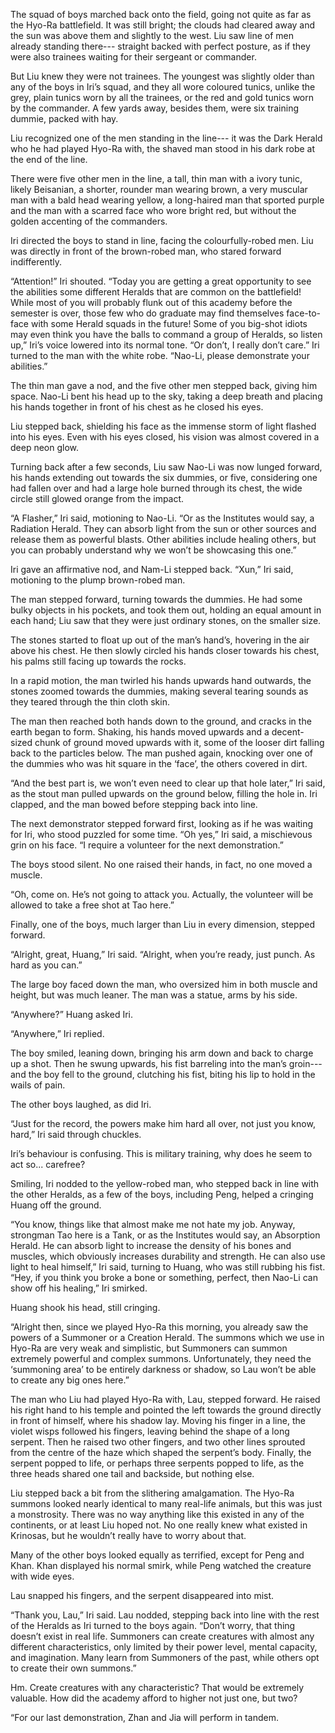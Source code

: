 The squad of boys marched back onto the field, going not quite as far as the Hyo-Ra battlefield. It was still bright; the clouds had cleared away and the sun was above them and slightly to the west. Liu saw line of men already standing there--- straight backed with perfect posture, as if they were also trainees waiting for their sergeant or commander.

But Liu knew they were not trainees. The youngest was slightly older than any of the boys in Iri’s squad, and they all wore coloured tunics, unlike the grey, plain tunics worn by all the trainees, or the red and gold tunics worn by the commander.  A few yards away, besides them, were six training dummie, packed with hay.

Liu recognized one of the men standing in the line--- it was the Dark Herald who he had played Hyo-Ra with, the shaved man stood in his dark robe at the end of the line.

There were five other men in the line, a tall, thin man with a ivory tunic, likely Beisanian, a shorter, rounder man wearing brown, a very muscular man with a bald head wearing yellow, a long-haired man that sported purple and the man with a scarred face who wore bright red, but without the golden accenting of the commanders. 

Iri directed the boys to stand in line, facing the colourfully-robed men. Liu was directly in front of the brown-robed man, who stared forward indifferently.

“Attention!” Iri shouted. “Today you are getting a great opportunity to see the abilities some different Heralds that are common on the battlefield! While most of you will probably flunk out of this academy before the semester is over, those few who do graduate may find themselves face-to-face with some Herald squads in the future! Some of you big-shot idiots may even think you have the balls to command a group of Heralds, so listen up,” Iri’s voice lowered into its normal tone. “Or don’t, I really don’t care.” Iri turned to the man with the white robe. “Nao-Li, please demonstrate your abilities.”

The thin man gave a nod, and the five other men stepped back, giving him space. Nao-Li bent his head up to the sky, taking a deep breath and placing his hands together in front of his chest as he closed his eyes.

Liu stepped back, shielding his face as the immense storm of light flashed into his eyes. Even with his eyes closed, his vision was almost covered in a deep neon glow.

Turning back after a few seconds, Liu saw Nao-Li was now lunged forward, his hands extending out towards the six dummies, or five, considering one had fallen over and had a large hole burned through its chest, the wide circle still glowed orange from the impact.

“A Flasher,” Iri said, motioning to Nao-Li. “Or as the Institutes would say, a Radiation Herald. They can absorb light from the sun or other sources and release them as powerful blasts. Other abilities include healing others, but you can probably understand why we won’t be showcasing this one.”

Iri gave an affirmative nod, and Nam-Li stepped back. “Xun,” Iri said, motioning to the plump brown-robed man.

The man stepped forward, turning towards the dummies. He had some bulky objects in his pockets, and took them out, holding an equal amount in each hand; Liu saw that they were just ordinary stones, on the smaller size. 

The stones started to float up out of the man’s hand’s, hovering in the air above his chest. He then slowly circled his hands closer towards his chest, his palms still facing up towards the rocks.

In a rapid motion, the man twirled his hands upwards hand outwards, the stones zoomed towards the dummies, making several tearing sounds as they teared through the thin cloth skin.

The man then reached both hands down to the ground, and cracks in the earth began to form. Shaking, his hands moved upwards and a decent-sized chunk of ground moved upwards with it, some of the looser dirt falling back to the particles below. The man pushed again, knocking over one of the dummies who was hit square in the ‘face’, the others covered in dirt. 

“And the best part is, we won’t even need to clear up that hole later,” Iri said, as the stout man pulled upwards on the ground below, filling the hole in. Iri clapped, and the man bowed before stepping back into line.

The next demonstrator stepped forward first, looking as if he was waiting for Iri, who stood puzzled for some time. “Oh yes,” Iri said, a mischievous grin on his face. “I require a volunteer for the next demonstration.”

The boys stood silent. No one raised their hands, in fact, no one moved a muscle.

“Oh, come on. He’s not going to attack you. Actually, the volunteer will be allowed to take a free shot at Tao here.”

Finally, one of the boys, much larger than Liu in every dimension, stepped forward. 

“Alright, great, Huang,” Iri said. “Alright, when you’re ready, just punch. As hard as you can.”

The large boy faced down the man, who oversized him in both muscle and height, but was much leaner. The man was a statue, arms by his side.

“Anywhere?” Huang asked Iri.

“Anywhere,” Iri replied.

The boy smiled, leaning down, bringing his arm down and back to charge up a shot. Then he swung upwards, his fist barreling into the man’s groin--- and the boy fell to the ground, clutching his fist, biting his lip to hold in the wails of pain.

The other boys laughed, as did Iri. 

“Just for the record, the powers make him hard all over, not just you know, hard,” Iri said through chuckles.

Iri’s behaviour is confusing.  This is military training, why does he seem to act so... carefree?

Smiling, Iri nodded to the yellow-robed man, who stepped back in line with the other Heralds, as a few of the boys, including Peng, helped a cringing Huang off the ground.

“You know, things like that almost make me not hate my job. Anyway, strongman Tao here is a Tank, or as the Institutes would say, an Absorption Herald. He can absorb light to increase the density of his bones and muscles, which obviously increases durability and strength. He can also use light to heal himself,” Iri said, turning to Huang, who was still rubbing his fist. “Hey, if you think you broke a bone or something, perfect, then Nao-Li can show off his healing,” Iri smirked.

Huang shook his head, still cringing. 

“Alright then, since we played Hyo-Ra this morning, you already saw the powers of a Summoner or a Creation Herald. The summons which we use in Hyo-Ra are very weak and simplistic, but Summoners can summon extremely powerful and complex summons. Unfortunately, they need the ‘summoning area’ to be entirely darkness or shadow, so Lau won’t be able to create any big ones here.”

The man who Liu had played Hyo-Ra with, Lau, stepped forward. He raised his right hand to his temple and pointed the left towards the ground directly in front of himself, where his shadow lay. Moving his finger in a line, the violet wisps followed his fingers, leaving behind the shape of a long serpent. Then he raised two other fingers, and two other lines sprouted from the centre of the haze which shaped the serpent’s body. Finally, the serpent popped to life, or perhaps three serpents popped to life, as the three heads shared one tail and backside, but nothing else.

Liu stepped back a bit from the slithering amalgamation. The Hyo-Ra summons looked nearly identical to many real-life animals, but this was just a monstrosity. There was no way anything like this existed in any of the continents, or at least Liu hoped not. No one really knew what existed in Krinosas, but he wouldn’t really have to worry about that.

Many of the other boys looked equally as terrified, except for Peng and Khan. Khan displayed his normal smirk, while Peng watched the creature with wide eyes.

Lau snapped his fingers, and the serpent disappeared into mist. 

“Thank you, Lau,” Iri said. Lau nodded, stepping back into line with the rest of the Heralds as Iri turned to the boys again. “Don’t worry, that thing doesn’t exist in real life. Summoners can create creatures with almost any different characteristics, only limited by their power level, mental capacity, and imagination. Many learn from Summoners of the past, while others opt to create their own summons.”

Hm. Create creatures with any characteristic? That would be extremely valuable. How did the academy afford to higher not just one, but two?

“For our last demonstration, Zhan and Jia will perform in tandem. 


